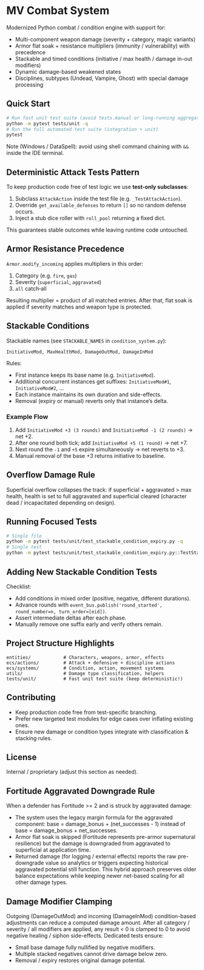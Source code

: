 # MV Combat System

Modernized Python combat / condition engine with support for:
- Multi-component weapon damage (severity + category, magic variants)
- Armor flat soak + resistance multipliers (immunity / vulnerability) with precedence
- Stackable and timed conditions (initiative / max health / damage in-out modifiers)
- Dynamic damage-based weakened states
- Disciplines, subtypes (Undead, Vampire, Ghost) with special damage processing

## Quick Start
```bash
# Run fast unit test suite (avoid tests.manual or long-running aggregation)
python -m pytest tests/unit -q
# Run the full automated test suite (integration + unit)
pytest
```
Note (Windows / DataSpell): avoid using shell command chaining with `&&` inside the IDE terminal.

## Deterministic Attack Tests Pattern
To keep production code free of test logic we use **test-only subclasses**:
1. Subclass `AttackAction` inside the test file (e.g. `_TestAttackAction`).
2. Override `get_available_defenses` to return `[]` so no random defense occurs.
3. Inject a stub dice roller with `roll_pool` returning a fixed dict.

This guarantees stable outcomes while leaving runtime code untouched.

## Armor Resistance Precedence
`Armor.modify_incoming` applies multipliers in this order:
1. Category (e.g. `fire`, `gas`)
2. Severity (`superficial`, `aggravated`)
3. `all` catch‑all

Resulting multiplier = product of all matched entries. After that, flat soak is applied if severity matches and weapon type is protected.

## Stackable Conditions
Stackable names (see `STACKABLE_NAMES` in `condition_system.py`):
```
InitiativeMod, MaxHealthMod, DamageOutMod, DamageInMod
```
Rules:
- First instance keeps its base name (e.g. `InitiativeMod`).
- Additional concurrent instances get suffixes: `InitiativeMod#1`, `InitiativeMod#2`, ...
- Each instance maintains its own duration and side-effects.
- Removal (expiry or manual) reverts only that instance’s delta.

### Example Flow
1. Add `InitiativeMod +3 (3 rounds)` and `InitiativeMod -1 (2 rounds)` -> net +2.
2. After one round both tick; add `InitiativeMod +5 (1 round)` -> net +7.
3. Next round the `-1` and `+5` expire simultaneously -> net reverts to +3.
4. Manual removal of the base +3 returns initiative to baseline.

## Overflow Damage Rule
Superficial overflow collapses the track: if superficial + aggravated > max health, health is set to full aggravated and superficial cleared (character dead / incapacitated depending on design).

## Running Focused Tests
```bash
# Single file
python -m pytest tests/unit/test_stackable_condition_expiry.py -q
# Single test
python -m pytest tests/unit/test_stackable_condition_expiry.py::TestStackableExpiry::test_initiative_interleaved -q
```

## Adding New Stackable Condition Tests
Checklist:
- Add conditions in mixed order (positive, negative, different durations).
- Advance rounds with `event_bus.publish('round_started', round_number=n, turn_order=[eid])`.
- Assert intermediate deltas after each phase.
- Manually remove one suffix early and verify others remain.

## Project Structure Highlights
```
entities/            # Characters, weapons, armor, effects
ecs/actions/         # Attack + defensive + discipline actions
ecs/systems/         # Condition, action, movement systems
utils/               # Damage type classification, helpers
tests/unit/          # Fast unit test suite (keep deterministic!)
```

## Contributing
- Keep production code free from test-specific branching.
- Prefer new targeted test modules for edge cases over inflating existing ones.
- Ensure new damage or condition types integrate with classification & stacking rules.

## License
Internal / proprietary (adjust this section as needed).

## Fortitude Aggravated Downgrade Rule
When a defender has Fortitude >= 2 and is struck by aggravated damage:
- The system uses the legacy margin formula for the aggravated component: base = damage_bonus + (net_successes - 1) instead of base = damage_bonus + net_successes.
- Armor flat soak is skipped (Fortitude represents pre-armor supernatural resilience) but the damage is downgraded from aggravated to superficial at application time.
- Returned damage (for logging / external effects) reports the raw pre-downgrade value so analytics or triggers expecting historical aggravated potential still function.
This hybrid approach preserves older balance expectations while keeping newer net-based scaling for all other damage types.

## Damage Modifier Clamping
Outgoing (DamageOutMod) and incoming (DamageInMod) condition-based adjustments can reduce a computed damage amount. After all category / severity / all modifiers are applied, any result < 0 is clamped to 0 to avoid negative healing / siphon side-effects. Dedicated tests ensure:
- Small base damage fully nullified by negative modifiers.
- Multiple stacked negatives cannot drive damage below zero.
- Removal / expiry restores original damage potential.
